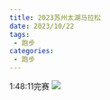 ```yaml
---
title: 2023苏州太湖马拉松
date: 2023/10/22
tags: 
 - 跑步
categories:
 - 跑步
---
```


1:48:11完赛
<img src="./img/6.png"/>